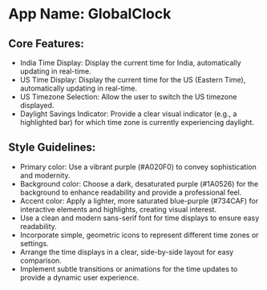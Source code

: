 # **App Name**: GlobalClock

## Core Features:

- India Time Display: Display the current time for India, automatically updating in real-time.
- US Time Display: Display the current time for the US (Eastern Time), automatically updating in real-time.
- US Timezone Selection: Allow the user to switch the US timezone displayed.
- Daylight Savings Indicator: Provide a clear visual indicator (e.g., a highlighted bar) for which time zone is currently experiencing daylight.

## Style Guidelines:

- Primary color: Use a vibrant purple (#A020F0) to convey sophistication and modernity.
- Background color: Choose a dark, desaturated purple (#1A0526) for the background to enhance readability and provide a professional feel.
- Accent color: Apply a lighter, more saturated blue-purple (#734CAF) for interactive elements and highlights, creating visual interest.
- Use a clean and modern sans-serif font for time displays to ensure easy readability.
- Incorporate simple, geometric icons to represent different time zones or settings.
- Arrange the time displays in a clear, side-by-side layout for easy comparison.
- Implement subtle transitions or animations for the time updates to provide a dynamic user experience.